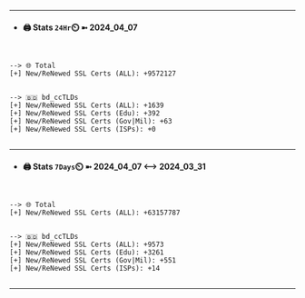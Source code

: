 

---
- #### 🖨️ **Stats** `24Hr`⏲️ ➼ 2024_04_07
```console


--> 🌐 Total
[+] New/ReNewed SSL Certs (ALL): +9572127


--> 🇧🇩 bd_ccTLDs
[+] New/ReNewed SSL Certs (ALL): +1639
[+] New/ReNewed SSL Certs (Edu): +392
[+] New/ReNewed SSL Certs (Gov|Mil): +63
[+] New/ReNewed SSL Certs (ISPs): +0


```

---
- #### 🖨️ **Stats** `7Days`⏲️ ➼ 2024_04_07 <--> 2024_03_31
```console


--> 🌐 Total
[+] New/ReNewed SSL Certs (ALL): +63157787


--> 🇧🇩 bd_ccTLDs
[+] New/ReNewed SSL Certs (ALL): +9573
[+] New/ReNewed SSL Certs (Edu): +3261
[+] New/ReNewed SSL Certs (Gov|Mil): +551
[+] New/ReNewed SSL Certs (ISPs): +14


```

---

